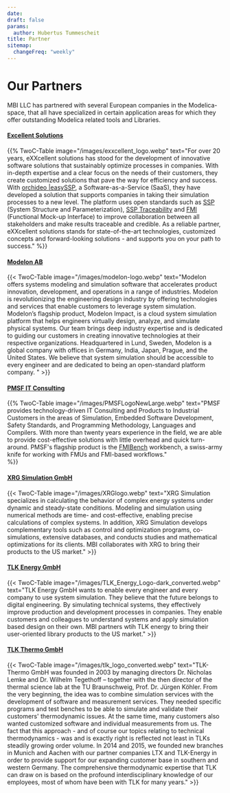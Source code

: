 ```yaml
---
date:
draft: false
params:
  author: Hubertus Tummescheit
title: Partner
sitemap:
  changeFreq: "weekly"
---
```


# Our Partners

MBI LLC has partnered with several European companies in the Modelica-space, that all have specialized in certain application areas for which they offer outstanding Modelica related tools and Libraries. 

#### [Excellent Solutions](https://www.exxcellent.de/)

 {{% TwoC-Table image="/images/exxcellent_logo.webp" text="For over 20 years, eXXcellent solutions has stood for the development of innovative software solutions that sustainably optimize processes in companies. With in-depth expertise and a clear focus on the needs of their customers, they create customized solutions that pave the way for efficiency and success. With [orchideo |easySSP](https://www.easy-ssp.com/), a Software-as-a-Service (SaaS), they have developed a solution that supports companies in taking their simulation processes to a new level. The platform uses open standards such as [SSP](https://ssp-standard.org/) (System Structure and Parameterization), [SSP Traceability](https://www.prostep.org/en/medialibrary/fact-sheets/ssp-traceability-specification) and [FMI](https://fmi-standard.org/) (Functional Mock-up Interface) to improve collaboration between all stakeholders and make results traceable and credible. As a reliable partner, eXXcellent solutions stands for state-of-the-art technologies, customized concepts and forward-looking solutions - and supports you on your path to success."
 %}}


#### [Modelon AB](modelon)
 {{< TwoC-Table image="/images/modelon-logo.webp" text="Modelon offers systems modeling and simulation software that accelerates product innovation, development, and operations in a range of industries. Modelon is revolutionizing the engineering design industry by offering technologies and services that enable customers to leverage system simulation. Modelon’s flagship product, Modelon Impact, is a cloud system simulation platform that helps engineers virtually design, analyze, and simulate physical systems. Our team brings deep industry expertise and is dedicated to guiding our customers in creating innovative technologies at their respective organizations. Headquartered in Lund, Sweden, Modelon is a global company with offices in Germany, India, Japan, Prague, and the United States. We believe that system simulation should be accessible to every engineer and are dedicated to being an open-standard platform company.  " >}} 
 
#### [PMSF IT Consulting](https://pmsf.eu) 
 {{% TwoC-Table image="/images/PMSFLogoNewLarge.webp" text="PMSF provides technology-driven IT Consulting and Products to Industrial Customers in the areas of Simulation, Embedded Software Development, Safety Standards, and Programming Methodology, Languages and Compilers. With more than twenty years experience in the field, we are able to provide cost-effective solutions with little overhead and quick turn-around. PMSF's flagship product is the [FMIBench](https://modelbased.cloud/tools/fmi/) workbench, a swiss-army knife for working with FMUs and FMI-based workflows."  
 %}}

#### [XRG Simulation GmbH](xrg)
 {{< TwoC-Table image="/images/XRGlogo.webp" text="XRG Simulation specializes in calculating the behavior of complex energy systems under dynamic and steady-state conditions. Modeling and simulation using numerical methods are time- and cost-effective, enabling precise calculations of complex systems. In addition, XRG Simulation develops complementary tools such as control and optimization programs, co-simulations, extensive databases, and conducts studies and mathematical optimizations for its clients. MBI collaborates with XRG to bring their products to the US market." >}} 

<!-- {{< figure src="/images/XRGlogo.webp" width="120" alt="XRG logo" class="left" align="left">}} -->


#### [TLK Energy GmbH](tlke)

 {{< TwoC-Table image="/images/TLK_Energy_Logo-dark_converted.webp" text="TLK Energy GmbH wants to enable every engineer and every company to use system simulation. They  believe that the future belongs to digital engineering. By simulating technical systems, they effectively improve production and development processes in companies. They enable customers and colleagues to understand systems and apply simulation based design on their own. MBI partners wtih TLK energy to bring their user-oriented library products to the US market." >}} 

#### [TLK Thermo GmbH](tlkt)

 {{< TwoC-Table image="/images/tlk_logo_converted.webp" text="TLK-Thermo GmbH was founded in 2003 by managing directors Dr. Nicholas Lemke and Dr. Wilhelm Tegethoff – together with the then director of the thermal science lab at the TU Braunschweig, Prof. Dr. Jürgen Köhler. From the very beginning, the idea was to combine simulation services with the development of software and measurement services. They needed specific programs and test benches to be able to simulate and validate their customers' thermodynamic issues. At the same time, many customers also wanted customized software and individual measurements from us. The fact that this approach - and of course our topics relating to technical thermodynamics - was and is exactly right is reflected not least in TLKs steadily growing order volume. In 2014 and 2015, we founded new branches in Munich and Aachen with our partner companies LTX and TLK-Energy in order to provide support for our expanding customer base in southern and western Germany. The comprehensive thermodynamic expertise that TLK can draw on is based on the profound interdisciplinary knowledge of our employees, most of whom have been with TLK for many years." >}} 



